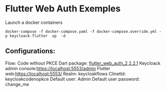 # Flutter Web Auth Exemples

Launch a docker containers
```
docker-compose -f docker-compose.yaml -f docker-compose.override.yml -p keycloack-flutter  up  -d
```

## Configurations:

Flow: Code without PKCE
Dart package: [flutter_web_auth_2 2.2.1](https://pub.dev/packages/flutter_web_auth_2)
Keycloack admin console:[https://localhost:5553/admin](https://localhost:5553/admin)
Flutter web:[https://localhost:5553/](https://localhost:5553/)
Realm: keycloakflows
ClinetId: keycloakcodenopkce
Default user: Admin
Default user password: change_me